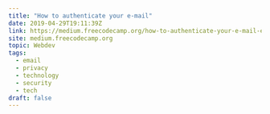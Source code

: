 ```yaml
---
title: "How to authenticate your e-mail"
date: 2019-04-29T19:11:39Z
link: https://medium.freecodecamp.org/how-to-authenticate-your-e-mail-e85f2a538d8f?source=rss----336d898217ee---4
site: medium.freecodecamp.org
topic: Webdev
tags:
  - email
  - privacy
  - technology
  - security
  - tech
draft: false
---
```

